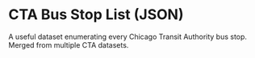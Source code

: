 # CTA Bus Stop List (JSON)

A useful dataset enumerating every Chicago Transit Authority bus stop. Merged from multiple CTA datasets.